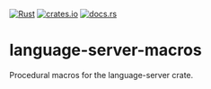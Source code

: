 [![Rust](https://img.shields.io/badge/rustc-1.34%2B-blue)](https://blog.rust-lang.org/2019/11/07/Rust-1.34.0.html)
[![crates.io](https://img.shields.io/crates/v/language-server-macros)](https://crates.io/crates/language-server-macros)
[![docs.rs](https://docs.rs/language-server/badge.svg)](https://docs.rs/language-server-macros)

# language-server-macros

Procedural macros for the language-server crate.
